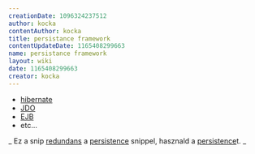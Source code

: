 ```yaml
---
creationDate: 1096324237512 
author: kocka 
contentAuthor: kocka 
title: persistance framework 
contentUpdateDate: 1165408299663 
name: persistance framework 
layout: wiki 
date: 1165408299663 
creator: kocka 
---
```

*   [hibernate](Hibernate.html)
*   [JDO](JDO.html)
*   [EJB](EJB.html)
*   etc...



_ Ez a snip [redundans](redundans.html) a [persistence](persistence.html) snippel, hasznald a [persistence](persistence.html)t. _
